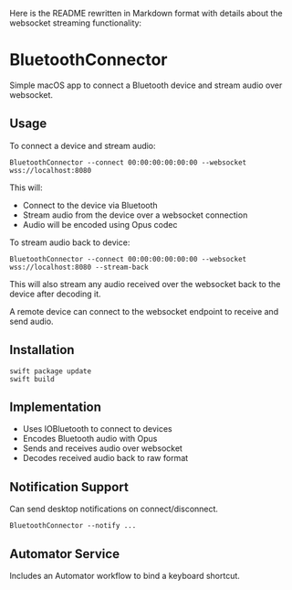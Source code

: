 Here is the README rewritten in Markdown format with details about the websocket streaming functionality:

# BluetoothConnector

Simple macOS app to connect a Bluetooth device and stream audio over websocket.

## Usage

To connect a device and stream audio:

```
BluetoothConnector --connect 00:00:00:00:00:00 --websocket wss://localhost:8080
```

This will:

- Connect to the device via Bluetooth 
- Stream audio from the device over a websocket connection
- Audio will be encoded using Opus codec

To stream audio back to device:

```
BluetoothConnector --connect 00:00:00:00:00:00 --websocket wss://localhost:8080 --stream-back
```

This will also stream any audio received over the websocket back to the device after decoding it.

A remote device can connect to the websocket endpoint to receive and send audio.

## Installation

```
swift package update
swift build
```

## Implementation

- Uses IOBluetooth to connect to devices
- Encodes Bluetooth audio with Opus  
- Sends and receives audio over websocket
- Decodes received audio back to raw format

## Notification Support

Can send desktop notifications on connect/disconnect.

```
BluetoothConnector --notify ...
``` 

## Automator Service

Includes an Automator workflow to bind a keyboard shortcut.
